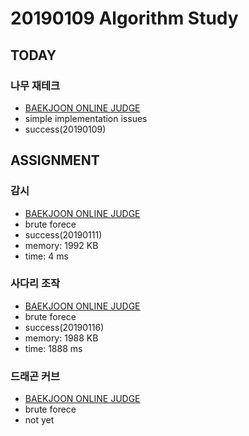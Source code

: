 # 20190109 Algorithm Study

## TODAY

### 나무 재테크
* [BAEKJOON ONLINE JUDGE](https://www.acmicpc.net/problem/16235)
* simple implementation issues
* success(20190109)

## ASSIGNMENT

### 감시
* [BAEKJOON ONLINE JUDGE](https://www.acmicpc.net/problem/15683)
* brute forece
* success(20190111)
* memory: 1992 KB
* time: 4 ms

### 사다리 조작
* [BAEKJOON ONLINE JUDGE](https://www.acmicpc.net/problem/15684)
* brute forece
* success(20190116)
* memory: 1988	KB
* time: 1888 ms



### 드래곤 커브
* [BAEKJOON ONLINE JUDGE](https://www.acmicpc.net/problem/15685)
* brute forece
* not yet

